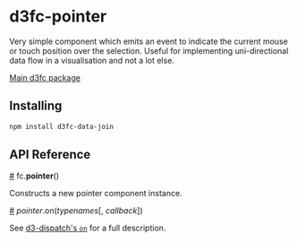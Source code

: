 # d3fc-pointer

Very simple component which emits an event to indicate the current mouse or touch position over the selection. Useful for implementing uni-directional data flow in a visualisation and not a lot else.

[Main d3fc package](https://github.com/ScottLogic/d3fc)

## Installing

```bash
npm install d3fc-data-join
```

## API Reference

<a name="pointer" href="#pointer">#</a> fc.**pointer**()

Constructs a new pointer component instance.

<a name="pointer_on" href="#pointer_on">#</a> *pointer*.on(*typenames*[, *callback*])

See [d3-dispatch's `on`](https://github.com/d3/d3-dispatch#dispatch_on) for a full description.
